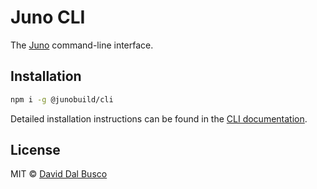 # Juno CLI

The [Juno] command-line interface.

## Installation

```bash
npm i -g @junobuild/cli
```

Detailed installation instructions can be found in the [CLI documentation](https://juno.build/docs/miscellaneous/cli).

## License

MIT © [David Dal Busco](mailto:david.dalbusco@outlook.com)

[juno]: https://juno.build
